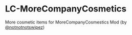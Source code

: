 # LC-MoreCompanyCosmetics
More cosmetic items for MoreCompanyCosmestics Mod (by [@notnotnotswipez](https://github.com/notnotnotswipez/MoreCompany))
